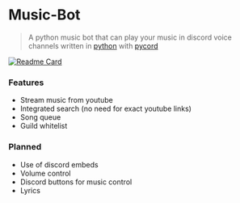 # Music-Bot
> A python music bot that can play your music in discord voice channels written in [python](https://python.org) with [pycord](https://github.com/Pycord-Development/pycord)

[![Readme Card](https://github-readme-stats.vercel.app/api/pin/?username=forest-cat&repo=Music-Bot&theme=dracula&hide_border=true)](https://github.com/forest-cat/Music-Bot) <br />

### Features
- Stream music from youtube
- Integrated search (no need for exact youtube links)
- Song queue
- Guild whitelist

### Planned
- Use of discord embeds
- Volume control
- Discord buttons for music control
- Lyrics

